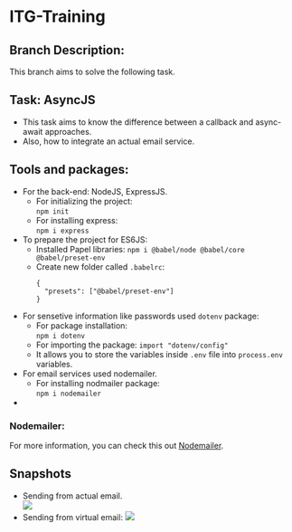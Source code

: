# ITG-Training
## Branch Description:
This branch aims to solve the following task.
## Task: AsyncJS
- This task aims to know the difference between a callback and async-await approaches.
- Also, how to integrate an actual email service.
## Tools and packages:
- For the back-end: NodeJS, ExpressJS.
  - For initializing the project:  
    ```npm init```  
  - For installing express:  
    ```npm i express```
- To prepare the project for ES6JS:
  - Installed Papel libraries:
    ```npm i @babel/node @babel/core @babel/preset-env```
  - Create new folder called `.babelrc`:
    ```
    {
      "presets": ["@babel/preset-env"]
    }
    ```
- For sensetive information like passwords used `dotenv` package:
  - For package installation:  
  ```npm i dotenv```
  - For importing the package:
  ```import "dotenv/config"```
  - It allows you to store the variables inside `.env` file into `process.env` variables.
- For email services used nodemailer.
  - For installing nodmailer package:  
  ```npm i nodemailer```
- 
### Nodemailer:
For more information, you can check this out [Nodemailer](https://nodemailer.com/about/).
## Snapshots
- Sending from actual email.  
  ![](emailSent.png)
- Sending from virtual email:
  ![](SentFromVirtualEmail.png)